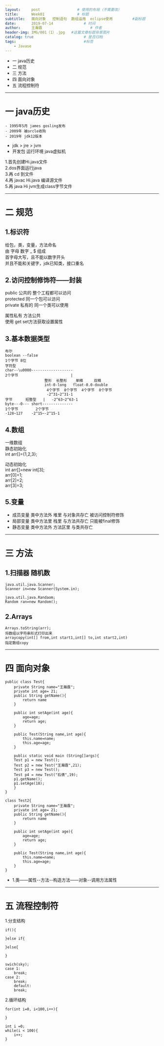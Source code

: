 ```yaml
---
layout:     post                 # 使用的布局（不需要改）
title:      Week01               # 标题 
subtitle:   面向对象   控制语句  数组运用  eclipse使用         #副标题
date:       2019-07-14              # 时间
author:     王瀚霆                      # 作者
header-img: IMG/001（1）.jpg   #这篇文章标题背景图片
catalog: true                       # 是否归档
tags:                               #标签
    - Javase
---
```


- 一 java历史  
- 二 规范  
- 三 方法  
- 四 面向对象  
- 五 流程控制符  

---

# 一 java历史  
	- 1995年5月 james gosling发布
	- 2009年 被orcle收购
	- 2019年 jdk12版本	

- jdk   >   jre    >   jvm
- 开发包	运行环境	  java虚拟机

1.首先创建Hi.java文件  
2.dos界面运行java  
3.再 cd  到文件  
4.再 javac Hi.java   编译源文件   
5.再 java Hi         jvm生成class字节文件  

---

# 二 规范

## 1.标识符  
给包，类，变量，方法命名  
由 字母 数字 _ $ 组成  
首字母大写，且不能以数字开头  
并且不能和关键字，jdk已知类，接口重名  

## 2.访问控制修饰符——封装  
public 公共的 整个工程都可以访问  
protected 同一个包可以访问  
private 私有的 同一个类可以使用  

属性私有 方法公共  
使用 get set方法获取设置属性  

## 3.基本数据类型  

```
布尔   
boolean --false  
1个字节 8位   
字符型   
char--\u0000-------------------    
2个字节                        |  
			      整形  长整形	 单精     双精  
			      int-0-long   float-0.0-double         
		           4个字节  8个字节  4个字节  8个字节       
	               -2^31~2^31-1    
字节		短整型	  |   -2^63~2^63-1  
byte---0--- short--------------  
1个字节		2个字节  
-128~127	-2^15~-2^15-1  
```

## 4.数组    
一维数组  
静态初始化  
int arr[]={1,2,3};  

动态初始化  
int arr[]=new int[3];  
arr[0]=1;  
arr[2]=2;  
arr[3]=3;  

## 5.变量  
- 成员变量 类中方法外 堆里 与对象共存亡 被访问控制符修饰  
- 局部变量 类中方法里 栈里 与方法共存亡 只能被final修饰  
- 静态变量 类中方法外 方法区里 与类共存亡  

---

# 三 方法
## 1.扫描器 随机数  
```
java.util.java.Scanner;  
Scanner in=new Scanner(System.in);  

java.util.java.Randaom;  
Random ran=new Random();   
```

## 2.Arrays  
```
Arrays.toString(arr);  
将数组以字符串形式打印出来  
arraycopy(int[] from,int start1,int[] to,int start2,int)  
指定数组copy  
```

---

# 四 面向对象  
```
public class Test{
	private String name="王瀚霆";
	private int age= 21;
	public String getName(){
		return name
	}

	public int setAge(int age){
		age=age;
		return age;
	}

	public Test(String name,int age){
		this.name=name;
		this.age=age;
	}

	public static void main (String[]args){
	Test p1 = new Test();
	Test p2 = new Test("王瀚霆",21);
	Test p3 = new Test();
	Test p4 = new Test("石倩",19);
	p1.getName();
	p1.setAge(18); 
	}
}

class Test2{
	private String name="王瀚霆";
	private int age= 21;
	public String getName(){
		return name
	}

	public int setAge(int age){
		age=age;
		return age;
	}

	public Test(String name,int age){
		this.name=name;
		this.age=age;
	}	
}
```

- 1.类——属性--方法--构造方法——对象--调用方法属性  

---

# 五 流程控制符
1.分支结构  
```
if(){
	
}else if{
	
}else{
	
}

swich(sky);
case 1:
	break;
case 2:
    break;
    default:
    break;
```

2.循环结构   
```
for(int i=0, i<100,i++){
	
}

int i =0;
while(i < 100){
	i++;
}

```
